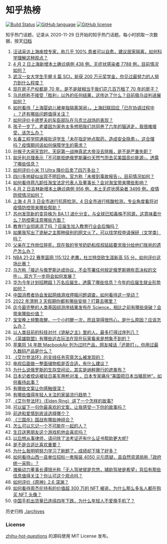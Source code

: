 # 知乎热榜
[![Build Status](https://github.com/ToWeLong/zhihu-hot-questions/workflows/CI/badge.svg)](https://github.com/ToWeLong/zhihu-hot-questions/actions)
[![GitHub language](https://img.shields.io/badge/language-golang-orange.svg)](https://golang.org/)
[![GitHub license](https://img.shields.io/github/license/ToWeLong/zhihu-hot-questions)](https://github.com/ToWeLong/zhihu-hot-questions/blob/main/LICENSE)

知乎热门话题，记录从 2020-11-29 日开始的知乎热门话题。每小时抓取一次数据，按天[归档](./archives)

<!-- BEGIN -->

1. [汪诘采访上海疾控专家，称几乎 100% 患者可以自愈，建议居家隔离，如何科学理解这种观点？](https://www.zhihu.com/question/525687098)
1. [4 月 2 日上海新增本土确诊病例 438 例、无症状感染者 7788 例，目前情况如何？](https://www.zhihu.com/question/525732005)
1. [武汉一女大学生手握 6 篇 SCI，斩获 200 万元奖学金，你见过最努力的人努力到什么程度？](https://www.zhihu.com/question/525259752)
1. [现在房子产权都是 70 年，是不是就相当于我们花几百万租了 70 年的房子？](https://www.zhihu.com/question/292725148)
1. [乌总统称不接受「胜利」以外的任何结果，这传达了什么？目前俄乌谈判进展如何？](https://www.zhihu.com/question/525661995)
1. [如何看待「上海婴幼儿被单独隔离哭闹」，上海妇联回应「已在协调过程中 」？还有哪些问题值得关注？](https://www.zhihu.com/question/525590984)
1. [如何评价卡德罗夫的车臣部队在乌克兰战场的表现？](https://www.zhihu.com/question/524570834)
1. [孩子一岁了，老婆因为家务太多想把我们共同养了六年的猫送走，我很难接受，该怎么办？](https://www.zhihu.com/question/525454556)
1. [长春工程学院通报批评学生「未在指定地点取药，造成安全隐患」，这合理吗？疫情期间该如何保障学生的需求？](https://www.zhihu.com/question/525532100)
1. [孙猴子大闹天宫时，天庭第一战神真武大帝没去除叛，是不是严重失职？](https://www.zhihu.com/question/524381703)
1. [匈牙利总理表示「不可能拒绝俄罗斯廉价天然气而去买美国高价能源」，透露了哪些信息？](https://www.zhihu.com/question/525574084)
1. [如何评价小米 11 Ultra 降价后卖了四万多台？](https://www.zhihu.com/question/525386510)
1. [四川多地疑似出现不明巨响，官方称「未接到事故报告」，目前情况如何？](https://www.zhihu.com/question/525428946)
1. [如何看待蒋凡卸任淘宝法定代表人及董事长？会对淘宝带来哪些影响？](https://www.zhihu.com/question/525600340)
1. [4 月 2 日吉林新增本土确诊病例 956 例、本土无症状感染者 3499 例，疫情防控情况如何？](https://www.zhihu.com/question/525737355)
1. [上海 4 月 3 日全市进行抗原检测，4 日全市进行核酸检测，专业角度看将对疫情防控带来哪些帮助？](https://www.zhihu.com/question/525744937)
1. [苏州发现新的变异株为 BA.1.1 进化分支，与全球已知毒株不同源，这意味着什么？防控需注意哪些方面？](https://www.zhihu.com/question/525641852)
1. [教育行业彻底凉了吗 ？应届生加入教育行业会后悔吗？](https://www.zhihu.com/question/522012684)
1. [如果我写出了诡秘之主那种级别的网文火了，可以找学校申请保研（文学类）吗？](https://www.zhihu.com/question/525403862)
1. [父亲在工作岗位猝死，现在我的爷爷奶奶和叔叔姑姑要求我分给他们我爸的遗产怎么办？](https://www.zhihu.com/question/525059586)
1. [NBA 21-22 赛季篮网 115:122 老鹰，杜兰特空砍生涯新高 55 分，如何评价这场比赛？](https://www.zhihu.com/question/525730359)
1. [乌方称「接近与俄罗斯达成协议，不会签署任何规定俄罗斯拥有否决权的文件」，双方下一步将会如何发展？](https://www.zhihu.com/question/525732256)
1. [华为今年计划招聘超 1 万名应届生，透露了哪些信息？今年的应届生就业形势如何？](https://www.zhihu.com/question/524657775)
1. [中国消费者协会发起网络游戏停服问题调查，如何看待这一举动？](https://www.zhihu.com/question/525623538)
1. [2022 年清明 3 天假期你都有哪些安排？打算去哪里？](https://www.zhihu.com/question/525734739)
1. [迄今最完整的人类基因组测序结果发布在 Science，相比之前有哪些突破？会带来哪些价值？](https://www.zhihu.com/question/525349983)
1. [宝宝晚上频繁夜醒，一个小时醒一次，而且哭得很伤心，是什么原因？应该怎么办？](https://www.zhihu.com/question/522625742)
1. [以人类目前的科技对付《诡秘之主》里的人，最多打得过序列几？](https://www.zhihu.com/question/462323315)
1. [《英雄联盟》有哪些远古玩法在现在玩家看来是想象不到的？](https://www.zhihu.com/question/525397692)
1. [苹果将 14 年款 MacbookAir 列为过时产品，网友喊话「还能打」，你用过最久数码产品是什么？](https://www.zhihu.com/question/525614168)
1. [《艾尔登法环》的支线任务究竟怎么被发现的？](https://www.zhihu.com/question/519575744)
1. [电视后面做一整面储物柜是否合适，有什么建议？](https://www.zhihu.com/question/50837594)
1. [为什么说俄罗斯的生存空间论，其实是纳粹罪行的遮羞布？](https://www.zhihu.com/question/525724907)
1. [日本记者控诉被驻日美军用枪对准 ，日本专家痛斥“美国把日本当殖民地”，如何看待此事？](https://www.zhihu.com/question/525543023)
1. [有哪些文案让你感触很深？](https://www.zhihu.com/question/523215960)
1. [有哪些值得年轻人关注的家装流行趋势？](https://www.zhihu.com/question/525485662)
1. [《艾尔登法环》（Elden Ring）讲了一个怎样的故事?](https://www.zhihu.com/question/517963071)
1. [可以留下一句你最喜欢的文案，让我感受一下你的故事吗？](https://www.zhihu.com/question/525352469)
1. [前途和爱情到底该选择哪个？](https://www.zhihu.com/question/523107298)
1. [《三国杀》国战有哪些神组合？](https://www.zhihu.com/question/21349175)
1. [怎么可以忘记一个不可能在一起的人？](https://www.zhihu.com/question/524271102)
1. [生日送男朋友这个游戏机他会喜欢吗？](https://www.zhihu.com/question/510880258)
1. [以后想从事律师，请问除了法考证还有什么证书帮助更大呢?](https://www.zhihu.com/question/501514800)
1. [是不是合适比喜欢重要？](https://www.zhihu.com/question/521959688)
1. [为什么我明明努力学习了刷题了，成绩却下降了好多？](https://www.zhihu.com/question/525517916)
1. [如何看待山西一县单位招标一套服装 4050 元引质疑，县自然资源局称「政府统一采购」？](https://www.zhihu.com/question/525542320)
1. [潍柴动力董事长谭旭光称「无人驾驶就是忽悠，辅助驾驶是希望」背后有那些信息值得关注？你认可这个观点吗？](https://www.zhihu.com/question/525589861)
1. [如何评价《原神》2.6 深渊？](https://www.zhihu.com/question/525463902)
1. [如何看待周杰伦持有的价值超 300 万的 NFT 被盗，为什么那么多名人都在购买 NFT 头像？](https://www.zhihu.com/question/525433404)
1. [中国手机出货量已连续四年下跌，为什么年轻人不爱换手机了？](https://www.zhihu.com/question/525046366)

<!-- END -->

历史归档 [./archives](./archives)


### License
[zhihu-hot-questions](https://github.com/towelong/zhihu-hot-questions) 的源码使用 MIT License 发布。